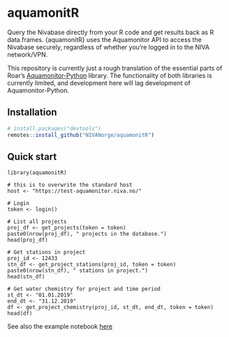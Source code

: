 aquamonitR
================

Query the Nivabase directly from your R code and get results back as R
data.frames. {aquamonitR} uses the Aquamonitor API to access the
Nivabase securely, regardless of whether you’re logged in to the NIVA
network/VPN.

This repository is currently just a rough translation of the essential
parts of Roar’s
[Aquamonitor-Python](https://github.com/NIVANorge/Aquamonitor-Python)
library. The functionality of both libraries is currently limited, and
development here will lag development of Aquamonitor-Python.

## Installation

``` r
# install.packages("devtools")
remotes::install_github("NIVANorge/aquamonitR")
```

## Quick start

    library(aquamonitR)
    
    # this is to overwrite the standard host
    host <- "https://test-aquamonitor.niva.no/"
    
    # Login
    token <- login()
    
    # List all projects
    proj_df <- get_projects(token = token)
    paste0(nrow(proj_df), " projects in the database.")
    head(proj_df)
    
    # Get stations in project
    proj_id <- 12433
    stn_df <- get_project_stations(proj_id, token = token)
    paste0(nrow(stn_df), " stations in project.")
    head(stn_df)
    
    # Get water chemistry for project and time period
    st_dt <- "01.01.2019"
    end_dt <- "31.12.2019"
    df <- get_project_chemistry(proj_id, st_dt, end_dt, token = token)
    head(df)

See also the example notebook
[here](https://nbviewer.jupyter.org/github/NIVANorge/aquamonitR/blob/main/examples/query_chem.ipynb)
